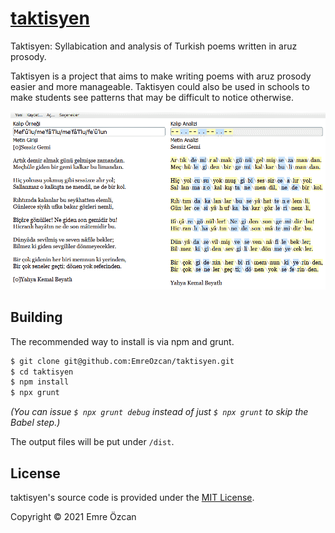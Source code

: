 [taktisyen]: https://taktisyen.vercel.app/

# [taktisyen]
Taktisyen: Syllabication and analysis of Turkish poems written in aruz prosody.

Taktisyen is a project that aims to make writing poems with aruz prosody easier
and more manageable. Taktisyen could also be used in schools to make students
see patterns that may be difficult to notice otherwise.

![Sample screenshot](images/sample_screenshot.png)

## Building

The recommended way to install is via npm and grunt.

```bash
$ git clone git@github.com:EmreOzcan/taktisyen.git
$ cd taktisyen
$ npm install
$ npx grunt
```

*(You can issue `$ npx grunt debug` instead of just `$ npx grunt` to skip the
Babel step.)*

The output files will be put under `/dist`.

## License

taktisyen's source code is provided under the [MIT License](./LICENSE).

Copyright © 2021 Emre Özcan
